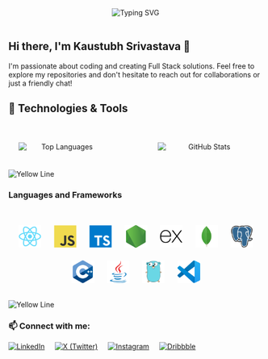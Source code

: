 <div align="center">
  <img src="https://readme-typing-svg.herokuapp.com?font=Fira+Code&size=32&duration=3000&pause=1000&color=F7F7F7&center=true&vCenter=true&width=435&lines=Kaustubh+Srivastava;Software+Developer;Open+Source+Enthusiast" alt="Typing SVG" />
</div>
<br>
<h2>Hi there, I'm Kaustubh Srivastava 👋</h3>
<!-- Name GIF animation -->
I'm passionate about coding and creating Full Stack solutions. Feel free to explore my repositories and don't hesitate to reach out for collaborations or just a friendly chat!
<br>
<h2>🔧 Technologies & Tools</h2>

<br>
<!-- Language usage chart -->
<div align="center" style="display: flex; flex-direction: row; justify-content: space-between; align-items: center; gap: 100px; padding: 20px">
  <img src="https://github-readme-stats.vercel.app/api/top-langs/?username=YogiK2001&layout=compact&theme=radical" alt="Top Languages" width="45%" align="left"/>
  <img src="https://github-readme-stats-git-masterrstaa-rickstaa.vercel.app/api?username=YogiK2001&show_icons=true&theme=radical&include_all_commits=true&count_private=true" alt="GitHub Stats" width="48%" align="right" />
</div>
<div> </div>



<!-- GitHub Trophies -->
<!-- <div align="center">
  <img src="https://github-profile-trophy.vercel.app/?username=YogiK2001&theme=darkhub&no-frame=true&margin-w=15" alt="GitHub Trophies" />
</div> -->
<br>
<img src="https://via.placeholder.com/1000x1/FFFF00" alt="Yellow Line" style="width: 100%; height: 1px;">


### Languages and Frameworks
<div align="center" style="padding: 20px 0;">
  <p style="display: flex; justify-content: center; align-items: center; gap: 25px; flex-wrap: wrap;">
    <img src="https://raw.githubusercontent.com/devicons/devicon/master/icons/react/react-original.svg" alt="react" width="45" height="45"/>
    <img src="https://raw.githubusercontent.com/devicons/devicon/master/icons/javascript/javascript-original.svg" alt="javascript" width="45" height="45"/>
    <img src="https://raw.githubusercontent.com/devicons/devicon/master/icons/typescript/typescript-original.svg" alt="typescript" width="45" height="45"/>
    <img src="https://raw.githubusercontent.com/devicons/devicon/master/icons/nodejs/nodejs-original.svg" alt="nodejs" width="45" height="45"/>
    <img src="https://raw.githubusercontent.com/devicons/devicon/master/icons/express/express-original.svg" alt="express" width="45" height="45"/>
    <img src="https://raw.githubusercontent.com/devicons/devicon/master/icons/mongodb/mongodb-original.svg" alt="mongodb" width="45" height="45"/>
    <img src="https://raw.githubusercontent.com/devicons/devicon/master/icons/postgresql/postgresql-original.svg" alt="postgresql" width="45" height="45"/>
    <img src="https://raw.githubusercontent.com/devicons/devicon/master/icons/cplusplus/cplusplus-original.svg" alt="cplusplus" width="45" height="45"/>
    <img src="https://raw.githubusercontent.com/devicons/devicon/master/icons/java/java-original.svg" alt="java" width="45" height="45"/>
    <img src="https://raw.githubusercontent.com/devicons/devicon/master/icons/go/go-original.svg" alt="golang" width="45" height="45"/>
    <img src="https://raw.githubusercontent.com/devicons/devicon/master/icons/vscode/vscode-original.svg" alt="vscode" width="45" height="45"/>
  </p>
</div>


<img src="https://via.placeholder.com/1000x1/FFFF00" alt="Yellow Line" style="width: 100%; height: 1px;">

### 📫 Connect with me:

<div align="left" style="display: flex; gap: 20px;">
  <a href="https://www.linkedin.com/in/kaustubh-srivastava-1a8109234/">
    <img src="https://raw.githubusercontent.com/rahuldkjain/github-profile-readme-generator/master/src/images/icons/Social/linked-in-alt.svg" alt="LinkedIn" height="30" width="40" />
  </a>
  <a href="https://x.com/Seeker_112">
    <img src="https://raw.githubusercontent.com/rahuldkjain/github-profile-readme-generator/master/src/images/icons/Social/twitter.svg" alt="X (Twitter)" height="30" width="40" />
  </a>
  <a href="https://www.instagram.com/dzynr.pro/">
    <img src="https://raw.githubusercontent.com/rahuldkjain/github-profile-readme-generator/master/src/images/icons/Social/instagram.svg" alt="Instagram" height="30" width="40" />
  </a>
  <a href="https://dribbble.com/dzynr_pro">
    <img src="https://raw.githubusercontent.com/rahuldkjain/github-profile-readme-generator/master/src/images/icons/Social/dribbble.svg" alt="Dribbble" height="30" width="40" />
  </a>
</div>
